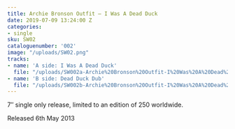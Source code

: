 ```yaml
---
title: Archie Bronson Outfit – I Was A Dead Duck
date: 2019-07-09 13:24:00 Z
categories:
- single
sku: SW02
cataloguenumber: '002'
image: "/uploads/SW02.png"
tracks:
- name: 'A side: I Was A Dead Duck'
  file: "/uploads/SW002a-Archie%20Bronson%20Outfit-I%20Was%20A%20Dead%20Duck.mp3"
- name: 'B side: Dead Duck Dub'
  file: "/uploads/SW002b-Archie%20Bronson%20Outfit-I%20Was%20A%20Dead%20Duck.mp3"
---
```


7″ single only release, limited to an edition of 250 worldwide.

Released 6th May 2013